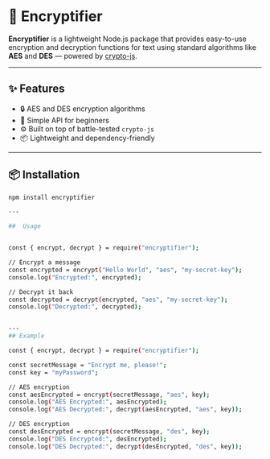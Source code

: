 # 🔐 Encryptifier

**Encryptifier** is a lightweight Node.js package that provides easy-to-use encryption and decryption functions for text using standard algorithms like **AES** and **DES** — powered by [crypto-js](https://www.npmjs.com/package/crypto-js).

---

## ✨ Features

- 🔒 AES and DES encryption algorithms
- 🧠 Simple API for beginners
- ⚙️ Built on top of battle-tested `crypto-js`
- 📦 Lightweight and dependency-friendly

---

## 📦 Installation

```bash
npm install encryptifier

---

##  Usage


const { encrypt, decrypt } = require("encryptifier");

// Encrypt a message
const encrypted = encrypt("Hello World", "aes", "my-secret-key");
console.log("Encrypted:", encrypted);

// Decrypt it back
const decrypted = decrypt(encrypted, "aes", "my-secret-key");
console.log("Decrypted:", decrypted);


---
## Example

const { encrypt, decrypt } = require("encryptifier");

const secretMessage = "Encrypt me, please!";
const key = "myPassword";

// AES encryption
const aesEncrypted = encrypt(secretMessage, "aes", key);
console.log("AES Encrypted:", aesEncrypted);
console.log("AES Decrypted:", decrypt(aesEncrypted, "aes", key));

// DES encryption
const desEncrypted = encrypt(secretMessage, "des", key);
console.log("DES Encrypted:", desEncrypted);
console.log("DES Decrypted:", decrypt(desEncrypted, "des", key));
